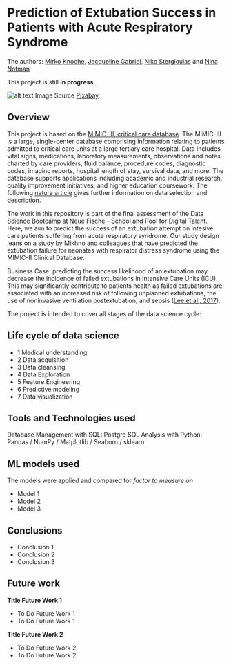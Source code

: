 # Prediction of Extubation Success in Patients with Acute Respiratory Syndrome 

The authors: [Mirko Knoche](https://github.com/CrazyBigFoot), [Jacqueline Gabriel](https://github.com/gabriel-hd73), [Niko Stergioulas](https://github.com/stervet) and [Nina Notman](https://github.com/NinaNotman)

This project is still **in progress**.

![alt text](https://pixabay.com/photos/emergency-medicine-3691902/)
Image Source [Pixabay](https://pixabay.com/photos/emergency-medicine-3691902/). 


## Overview 

This project is based on the [MIMIC-III, critical care database](https://mimic.physionet.org/). The MIMIC-III is a large, single-center database comprising information relating to patients admitted to critical care units at a large tertiary care hospital. Data includes vital signs, medications, laboratory measurements, observations and notes charted by care providers, fluid balance, procedure codes, diagnostic codes, imaging reports, hospital length of stay, survival data, and more. The database supports applications including academic and industrial research, quality improvement initiatives, and higher education coursework. The following [nature article](https://www.nature.com/articles/sdata201635) gives further information on data selection and description. 

The work in this repository is part of the final assessment of the Data Science Bootcamp at [Neue Fische - School and Pool for Digital Talent](https://www.neuefische.de/). Here, we aim to predict the success of an extubation attempt on intesive care patients suffering from acute respiratory syndrome. Our study design leans on a [study](https://pubmed.ncbi.nlm.nih.gov/23367074/) by Mikhno and colleagues that have predicted the extubation failure for neonates with respirator distress syndrome using the MIMIC-II Clinical Database. 

Business Case: predicting the success likelihood of an extubation may decrease the incidence of failed extubations in Intensive Care Units (ICU). This may significantly contribute to patients health as failed extubations are associated with an increased risk of following unplanned extubations, the use of noninvasive ventilation postextubation, and sepsis ([Lee et al., 2017](https://www.ncbi.nlm.nih.gov/pmc/articles/PMC5363101/)). 

The project is intended to cover all stages of the data science cycle:

## Life cycle of data science

- 1 Medical understanding
- 2 Data acquisition
- 3 Data cleansing
- 4 Data Exploration
- 5 Feature Engineering
- 6 Predictive modeling
- 7 Data visualization

## Tools and Technologies used 
Database Management with SQL: Postgre SQL 
Analysis with Python: Pandas / NumPy / Matplotlib / Seaborn / sklearn
 
## ML models used
The models were applied and compared for *factor to measure on* 

- Model 1
- Model 2
- Model 3
 
## Conclusions
- Conclusion 1 
- Conclusion 2 
- Conclusion 3

## Future work
**Title Future Work 1**
- To Do Future Work 1
- To Do Future Work 1 

**Title Future Work 2**
- To Do Future Work 2
- To Do Future Work 2 